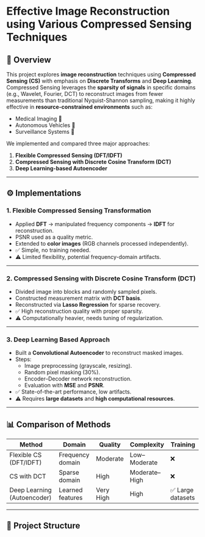 # Effective Image Reconstruction using Various Compressed Sensing Techniques

## 📌 Overview
This project explores **image reconstruction** techniques using **Compressed Sensing (CS)** with emphasis on **Discrete Transforms** and **Deep Learning**.  
Compressed Sensing leverages the **sparsity of signals** in specific domains (e.g., Wavelet, Fourier, DCT) to reconstruct images from fewer measurements than traditional Nyquist-Shannon sampling, making it highly effective in **resource-constrained environments** such as:
- Medical Imaging 🩻
- Autonomous Vehicles 🚗
- Surveillance Systems 🎥

We implemented and compared three major approaches:
1. **Flexible Compressed Sensing (DFT/IDFT)**
2. **Compressed Sensing with Discrete Cosine Transform (DCT)**
3. **Deep Learning-based Autoencoder**

---

## ⚙️ Implementations

### 1. Flexible Compressed Sensing Transformation
- Applied **DFT** → manipulated frequency components → **IDFT** for reconstruction.
- PSNR used as a quality metric.
- Extended to **color images** (RGB channels processed independently).
- ✅ Simple, no training needed.  
- ⚠️ Limited flexibility, potential frequency-domain artifacts.

---

### 2. Compressed Sensing with Discrete Cosine Transform (DCT)
- Divided image into blocks and randomly sampled pixels.
- Constructed measurement matrix with **DCT basis**.
- Reconstructed via **Lasso Regression** for sparse recovery.
- ✅ High reconstruction quality with proper sparsity.  
- ⚠️ Computationally heavier, needs tuning of regularization.

---

### 3. Deep Learning Based Approach
- Built a **Convolutional Autoencoder** to reconstruct masked images.
- Steps:
  - Image preprocessing (grayscale, resizing).  
  - Random pixel masking (30%).  
  - Encoder–Decoder network reconstruction.  
  - Evaluation with **MSE** and **PSNR**.  
- ✅ State-of-the-art performance, low artifacts.  
- ⚠️ Requires **large datasets** and **high computational resources**.

---

## 📊 Comparison of Methods

| Method | Domain | Quality | Complexity | Training |
|--------|--------|---------|------------|----------|
| Flexible CS (DFT/IDFT) | Frequency domain | Moderate | Low–Moderate | ❌ |
| CS with DCT | Sparse domain | High | Moderate–High | ❌ |
| Deep Learning (Autoencoder) | Learned features | Very High | High | ✅ Large datasets |

---

## 📂 Project Structure
